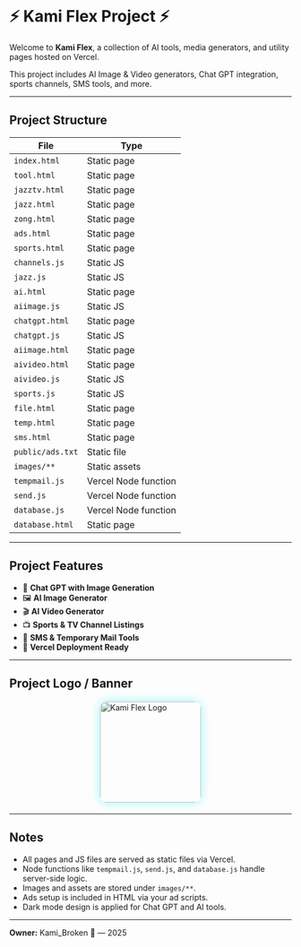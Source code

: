 # ⚡ Kami Flex Project ⚡

Welcome to **Kami Flex**, a collection of AI tools, media generators, and utility pages hosted on Vercel.  

This project includes AI Image & Video generators, Chat GPT integration, sports channels, SMS tools, and more.

---

## Project Structure

| File | Type |
|------|------|
| `index.html` | Static page |
| `tool.html` | Static page |
| `jazztv.html` | Static page |
| `jazz.html` | Static page |
| `zong.html` | Static page |
| `ads.html` | Static page |
| `sports.html` | Static page |
| `channels.js` | Static JS |
| `jazz.js` | Static JS |
| `ai.html` | Static page |
| `aiimage.js` | Static JS |
| `chatgpt.html` | Static page |
| `chatgpt.js` | Static JS |
| `aiimage.html` | Static page |
| `aivideo.html` | Static page |
| `aivideo.js` | Static JS |
| `sports.js` | Static JS |
| `file.html` | Static page |
| `temp.html` | Static page |
| `sms.html` | Static page |
| `public/ads.txt` | Static file |
| `images/**` | Static assets |
| `tempmail.js` | Vercel Node function |
| `send.js` | Vercel Node function |
| `database.js` | Vercel Node function |
| `database.html` | Static page |

---

## Project Features

- 💬 **Chat GPT with Image Generation**  
- 🖼️ **AI Image Generator**  
- 🎬 **AI Video Generator**  
- 📺 **Sports & TV Channel Listings**  
- 📡 **SMS & Temporary Mail Tools**  
- 🔗 **Vercel Deployment Ready**  

---

## Project Logo / Banner

<img src="https://i.postimg.cc/LsR6vcVH/Kami-Flex-Player-Icon.jpg" alt="Kami Flex Logo" width="180" style="display:block;margin:20px auto;border-radius:12px;box-shadow:0 0 18px rgba(0,234,255,0.4);">

---

## Notes

- All pages and JS files are served as static files via Vercel.
- Node functions like `tempmail.js`, `send.js`, and `database.js` handle server-side logic.
- Images and assets are stored under `images/**`.
- Ads setup is included in HTML via your ad scripts.
- Dark mode design is applied for Chat GPT and AI tools.

---

**Owner:** Kami_Broken 💫 — 2025
